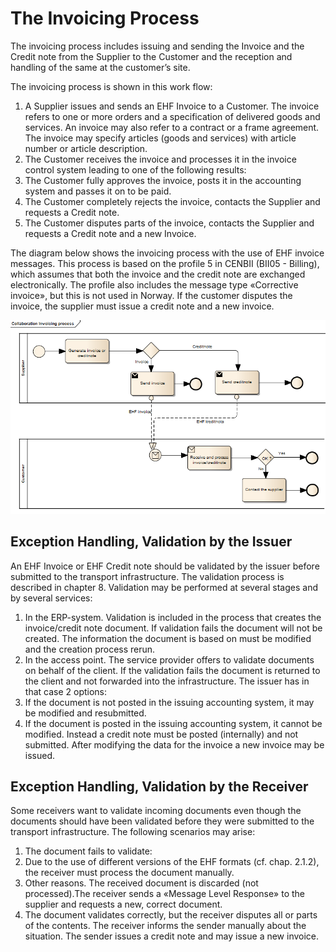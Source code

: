 # The Invoicing Process

The invoicing process  includes issuing and sending the Invoice and the Credit note from the Supplier to the Customer and the reception  and handling of the same at the customer’s site.

The invoicing process is shown in this work flow:
1. A Supplier issues and sends an EHF Invoice to a Customer. The invoice refers to one or more  orders and a specification of delivered goods and services.
An invoice may also refer to a contract or a frame agreement. The invoice may specify articles (goods and services) with article number or article description.  
1. The Customer receives the invoice and processes it in the invoice control system leading to one of the following results:
  1. The Customer fully approves the invoice, posts it in the accounting system and passes it on to be paid.
  1. The Customer completely rejects the invoice, contacts the Supplier and requests a Credit note.
  1. The Customer disputes parts of the invoice, contacts the Supplier and requests a Credit note and a new Invoice.

The diagram below shows the invoicing process with the use of EHF invoice messages. This process is based on the profile 5 in CENBII (BII05 - Billing), which assumes that both the invoice and the credit note are exchanged electronically. The profile also includes the message type «Corrective invoice», but this is not used in Norway. If the customer disputes the invoice, the supplier must issue a credit note and a new invoice.

![The invoicing process](../images/invoicing-process.png "The invoicing process")

## Exception Handling, Validation by the Issuer

An EHF Invoice or EHF Credit note should be validated by the issuer before submitted to the transport infrastructure. The validation process is described in chapter 8.  Validation may be performed at several stages and by several services:  

1.	In the ERP-system.  Validation is included in the process that creates the invoice/credit note document.  If validation fails the document will not be created. The information the document is based on must be modified and the creation process rerun.  
1.	In the access point. The service provider offers to validate documents on behalf of the client. If the validation fails the document is returned to the client and not forwarded into the infrastructure. The issuer has in that case 2 options:
  1.	If the document is not posted in the issuing accounting system, it may be modified and resubmitted.
  1.	If the document is posted in the issuing accounting system, it cannot be modified. Instead a credit note must be posted (internally) and not submitted. After modifying the data for the invoice a new invoice may be issued.

## Exception Handling, Validation by the Receiver

Some receivers want to validate incoming documents even though the documents should have been validated before they were submitted to the transport infrastructure. The following scenarios may arise:

1. The document fails to validate:
  1. Due to the use of different versions of the EHF formats (cf. chap. 2.1.2), the receiver must process the document manually.
  1. Other reasons. The received document is discarded (not processed).The receiver sends a «Message Level Response» to the supplier and requests a new, correct document.
1. The document validates correctly, but the receiver disputes all or parts of the contents. The receiver informs the sender manually about the situation.  The sender issues a  credit note and may issue a new invoice.
